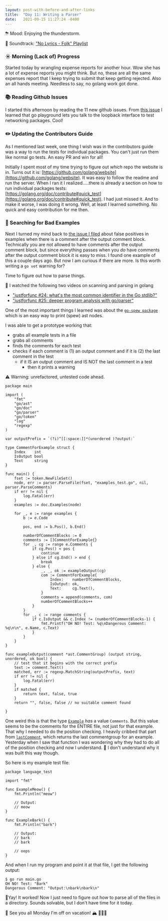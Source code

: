 ```yaml
---
layout: post-with-before-and-after-links
title:  "Day 11: Writing a Parser"
date:   2021-09-15 11:27:24 -0400
---
```


⛈ Mood: Enjoying the thunderstorm.

🎵 Soundtrack: ["No Lyrics - Folk"
Playlist](https://open.spotify.com/playlist/5ZQvfXRFbTbxJco75ve3NV)

### ☀️  Morning (Lack of) Progress

Started today by wrangling expense reports for another hour. Wow she has a lot
of expense reports you might think. But no, these are all the same expenses
report that I keep trying to submit that keep getting rejected. Also an all hands
meeting. Needless to say, no golang work got done.

### 📚 Reading Github Issues

I started this afternoon by reading the 11 new github issues.  From [this
issue](https://github.com/golang/go/issues/48394) I learned that go playground
lets you talk to the loopback interface to test networking packages. Cool!

### ✏️ Updating the Contributors Guide

As I mentioned last week, one thing I wish was in the contributors guide was a
way to run the tests for individual packages. You can't just run them like
normal go tests. An easy PR and win for all!

Initially I spent most of my time trying to figure out _which_ repo the website
is in. Turns out it is:
[https://github.com/golang/website](https://github.com/golang/website). It was
easy to follow the readme and run the server. When I ran it I realized.....there is
already a section on how to run individual packages tests:
[https://golang.org/doc/contribute#quick_test](https://golang.org/doc/contribute#quick_test).
I had just missed it. And to make it worse, I was doing it wrong. Well, at least
I learned something. No quick and easy contribution for me then.


### 👀 Searching for Bad Examples

Next I turned my mind back to [the issue I
filed](https://github.com/golang/go/issues/48362) about false positives in
examples when there is a comment after the output comment block. Technically you
are not allowed to have comments after the output comment block, but since
everything passes when you _do_ have comments after the output comment block it
is easy to miss. I found one example of this a couple days ago. But now I am
curious if there are more. Is this worth writing a `go vet` warning for?

Time to figure out how to parse things.

🎥 I watched the following two videos on scanning and parsing in golang
* ["justforfunc #24: what's the most common identifier in the Go
  stdlib?"](https://www.youtube.com/watch?v=k23xhJoTbI4&list=PL64wiCrrxh4Jisi7OcCJIUpguV_f5jGnZ)
* ["justforfunc #25: deeper program analysis with go/parser"](https://www.youtube.com/watch?v=YRWCa84pykM&ab_channel=justforfunc%3AProgramminginGo) 

One of the most important things I learned was about the
[`go-spew package`](https://github.com/davecgh/go-spew) which is an easy way to
print (spew) ast nodes.

I was able to get a prototype working that:
* grabs all example tests in a file
* grabs all comments
* finds the comments for each test
* checks if each comment is (1) an output comment and if it is (2) the last comment
  in the test
  * if it IS an output comment and IS NOT the last comment in a test
    * then it prints a warning

⚠️  Warning: unrefactored, untested code ahead.

```
package main

import (
	"fmt"
	"go/ast"
	"go/doc"
	"go/parser"
	"go/token"
	"log"
	"regexp"
)

var outputPrefix = `(?i)^[[:space:]]*(unordered )?output:`

type CommentForExample struct {
	Index    int
	IsOutput bool
	Text     string
}

func main() {
	fset := token.NewFileSet()
	node, err := parser.ParseFile(fset, "examples_test.go", nil, parser.ParseComments)
	if err != nil {
		log.Fatal(err)
	}
	examples := doc.Examples(node)

	for _, e := range examples {
		b := e.Code

		pos, end := b.Pos(), b.End()

		numberOfCommentBlocks := 0
		comments := []CommentForExample{}
		for _, cg := range e.Comments {
			if cg.Pos() < pos {
				continue
			} else if cg.End() > end {
				break
			} else {
				_, _, ok := exampleOutput(cg)
				com := CommentForExample{
					Index:    numberOfCommentBlocks,
					IsOutput: ok,
					Text:     cg.Text(),
				}
				comments = append(comments, com)
				numberOfCommentBlocks++
			}
		}
		for _, c := range comments {
			if c.IsOutput && c.Index != (numberOfCommentBlocks-1) {
				fmt.Printf("OH NO! Test: %q\nDangerous Comment: %q\n\n", e.Name, c.Text)
			}
		}
	}
}

func exampleOutput(comment *ast.CommentGroup) (output string, unordered, ok bool) {
	// test that it begins with the correct prefix
	text := comment.Text()
	matched, err := regexp.MatchString(outputPrefix, text)
	if err != nil {
		log.Fatal(err)
	}
	if matched {
		return text, false, true
	}
	return "", false, false // no suitable comment found

}
```

One weird this is that the type [`Example`](https://pkg.go.dev/go/doc#Example)
_has_ a value `Comments`. But this value seems to be the comments for the ENTIRE
file, not just for that example. That why I needed to do the position checking.
I heavily cribbed that part from
[`lastComment`](https://github.com/golang/go/blob/181e8cde301cd8205489e746334174fee7290c9b/src/go/doc/example.go#L437-L452),
which returns the last commentgroup for an example. Yesterday when I saw that
function I was wondering why they had to do all of the position checking and now
I understand. 🤔 I don't understand why it was built this way though.

So here is my example test file:
```
package language_test

import "fmt"

func ExampleMeow() {
	fmt.Println("meow")

	// Output:
	// meow
}

func ExampleBark() {
	fmt.Println("bark")

	// Output:
	// bark
	// bark

	// oops
}
```
And when I run my program and point it at that file, I get the following output:
```
$ go run main.go
OH NO! Test: "Bark"
Dangerous Comment: "Output:\nbark\nbark\n"
```

🎉Yay! It worked! Now I just need to figure out how to parse all of the files in
a directory. Sounds solvable, but I don't have time for it today.

👋 See you all Monday I'm off on vacation! 🏔 🚴‍♀️🌊




